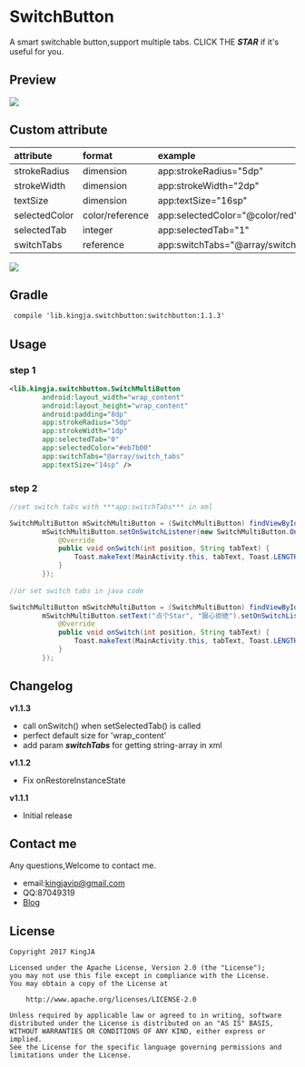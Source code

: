 # SwitchButton
A smart switchable button,support multiple tabs. CLICK THE ***STAR***  if it's useful for you.

## Preview
![](https://github.com/KingJA/SwitchButton/blob/master/img/usage.gif)
## Custom attribute
| attribute | format | example  |
| :------------- |:-------------| :-----|
| strokeRadius | dimension      | app:strokeRadius="5dp" |
| strokeWidth | dimension      | app:strokeWidth="2dp" |
| textSize | dimension      | app:textSize="16sp" |
| selectedColor | color/reference     | app:selectedColor="@color/red" |
| selectedTab | integer     | app:selectedTab="1" |
| switchTabs | reference     | app:switchTabs="@array/switch_tabs" |

![](https://github.com/KingJA/SwitchButton/blob/master/img/mark.png)
## Gradle
```xml
 compile 'lib.kingja.switchbutton:switchbutton:1.1.3'
```

## Usage
### step 1
```xml
<lib.kingja.switchbutton.SwitchMultiButton
        android:layout_width="wrap_content"
        android:layout_height="wrap_content"
        android:padding="8dp"
        app:strokeRadius="5dp"
        app:strokeWidth="1dp"
        app:selectedTab="0"
        app:selectedColor="#eb7b00"
        app:switchTabs="@array/switch_tabs"
        app:textSize="14sp" />
```

### step 2
```java
//set switch tabs with ***app:switchTabs*** in xml 

SwitchMultiButton mSwitchMultiButton = (SwitchMultiButton) findViewById(R.id.switchmultibutton);
        mSwitchMultiButton.setOnSwitchListener(new SwitchMultiButton.OnSwitchListener() {
            @Override
            public void onSwitch(int position, String tabText) {
                Toast.makeText(MainActivity.this, tabText, Toast.LENGTH_SHORT).show();
            }
        });
        
//or set switch tabs in java code

SwitchMultiButton mSwitchMultiButton = (SwitchMultiButton) findViewById(R.id.switchmultibutton);
        mSwitchMultiButton.setText("点个Star", "狠心拒绝").setOnSwitchListener(new SwitchMultiButton.OnSwitchListener() {
            @Override
            public void onSwitch(int position, String tabText) {
                Toast.makeText(MainActivity.this, tabText, Toast.LENGTH_SHORT).show();
            }
        });
```
## Changelog
**v1.1.3**
- call onSwitch() when setSelectedTab() is called
- perfect default size for 'wrap_content'
- add param ***switchTabs*** for getting string-array in xml

**v1.1.2**
- Fix onRestoreInstanceState

**v1.1.1**
- Initial release 

## Contact me
Any questions,Welcome to contact me.
* email:kingjavip@gmail.com
* QQ:87049319
* [Blog](http://www.jianshu.com/u/8a1a8ed656e8)

## License

    Copyright 2017 KingJA

    Licensed under the Apache License, Version 2.0 (the "License");
    you may not use this file except in compliance with the License.
    You may obtain a copy of the License at

        http://www.apache.org/licenses/LICENSE-2.0

    Unless required by applicable law or agreed to in writing, software
    distributed under the License is distributed on an "AS IS" BASIS,
    WITHOUT WARRANTIES OR CONDITIONS OF ANY KIND, either express or implied.
    See the License for the specific language governing permissions and
    limitations under the License.

